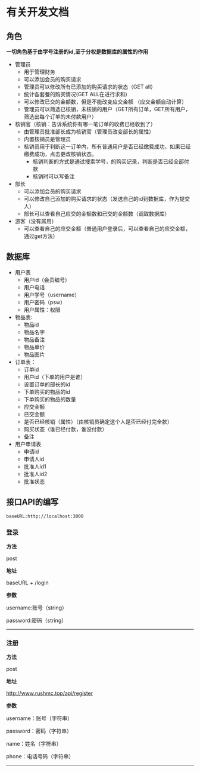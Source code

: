 # 有关开发文档

## 角色

**一切角色基于由学号注册的id,至于分权是数据库的属性的作用**

* 管理员
  * 用于管理财务
  * 可以添加会员的购买请求
  * 管理员可以修改所有已添加的购买请求的状态（GET all）
  * 统计各套餐的购买情况(GET ALL在进行求和)
  * 可以修改已交的金额数，但是不能改变应交金额
    （应交金额自动计算）
  * 管理员可以筛选已核销，未核销的用户（GET所有订单，GET所有用户，筛选出每个订单的未付款用户）
* 核销官（核销：告诉系统你有哪一笔订单的收费已经收到了）
  * 由管理员批准部长成为核销官（管理员改变部长的属性）
  * 内置核销员是管理员
  * 核销员用于判断这一订单内，所有普通用户是否已经缴费成功，如果已经缴费成功，点击更改核销状态。
    * 核销判断的方式是通过搜索学号，的购买记录，判断是否已经全部付款
    * 核销时可以写备注
* 部长
  * 可以添加会员的购买请求
  * 可以修改自己添加的购买请求的状态（发送自己的id到数据库，作为提交人）
  * 部长可以查看自己应交的金额数和已交的金额数（调取数据库）
* 游客（没有屌用）
  * 可以查看自己的应交金额（普通用户登录后，可以查看自己的应交金额，通过get方法）

## 数据库

* 用户表
  * 用户id（会员编号）
  * 用户电话
  * 用户学号（username）
  * 用户密码（psw）
  * 用户属性：权限
* 物品表:
  * 物品id
  * 物品名字
  * 物品备注
  * 物品单价
  * 物品图片
* 订单表：
  * 订单id
  * 用户id（下单的用户是谁）
  * 设置订单的部长的id
  * 下单购买的物品的id
  * 下单购买的物品的数量
  * 应交金额
  * 已交金额
  * 是否已经核销（属性）（由核销员确定这个人是否已经付完全款）
  * 购买状态（谁已经付款，谁没付款）
  * 备注
* 用户申请表
  * 申请id
  * 申请人id
  * 批准人id1
  * 批准人id2
  * 批准状态

## 接口API的编写

`baseURL:http://localhost:3000`

### 登录

**方法**

post

**地址**

baseURL + /login

**参数**

username:账号（string）

password:密码（string）

***

### **注册**

**方法**

post

**地址**

http://www.rushmc.top/api/register

**参数**

username：账号（字符串）

password：密码（字符串）

name：姓名（字符串）

phone：电话号码（字符串）

***

